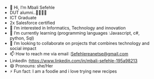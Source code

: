 - 👋 Hi, I’m Mbali Sefehle
- DUT alumni..👩‍🎓👩‍🎓
- ICT Graduate
- 2x Salesforce certified
- 👀 I’m interested in Informatics, Technology and innovation 
- 🌱 I’m currently learning (programming languages :Javascript, c#, python, Sql)
- 💞️ I’m looking to collaborate on projects that combines technology and social impact
- 📫 How to reach me via email :Sefehlereanetse@gmail.com
- LinkedIn :https://www.linkedin.com/in/mbali-sefehle-195a98213
- 😄 Pronouns: she/Her
- ⚡ Fun fact: I am a foodie and i love trying new recipes 

<!---
sefehle/sefehle is a ✨ special ✨ repository because its `README.md` (this file) appears on your GitHub profile.
You can click the Preview link to take a look at your changes.
--->
